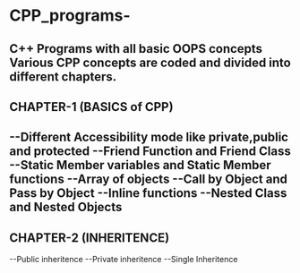 # CPP_programs-
C++ Programs with all basic OOPS concepts
Various CPP concepts are coded and divided into different chapters.
---------------------------
CHAPTER-1 (BASICS of CPP)
---------------------------
--Different Accessibility mode like private,public and protected
--Friend Function and Friend Class
--Static Member variables and Static Member functions
--Array of objects
--Call by Object and Pass by Object
--Inline functions
--Nested Class and Nested Objects
------------------------
CHAPTER-2 (INHERITENCE)
------------------------
--Public inheritence 
--Private inheritence
--Single Inheritence
